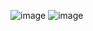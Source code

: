 ![image](https://github.com/user-attachments/assets/753afbb4-693e-46f8-a8fb-a21aefafea3d)
![image](https://github.com/user-attachments/assets/5dcc1e01-5419-42ee-b2be-73b81da0e193)
